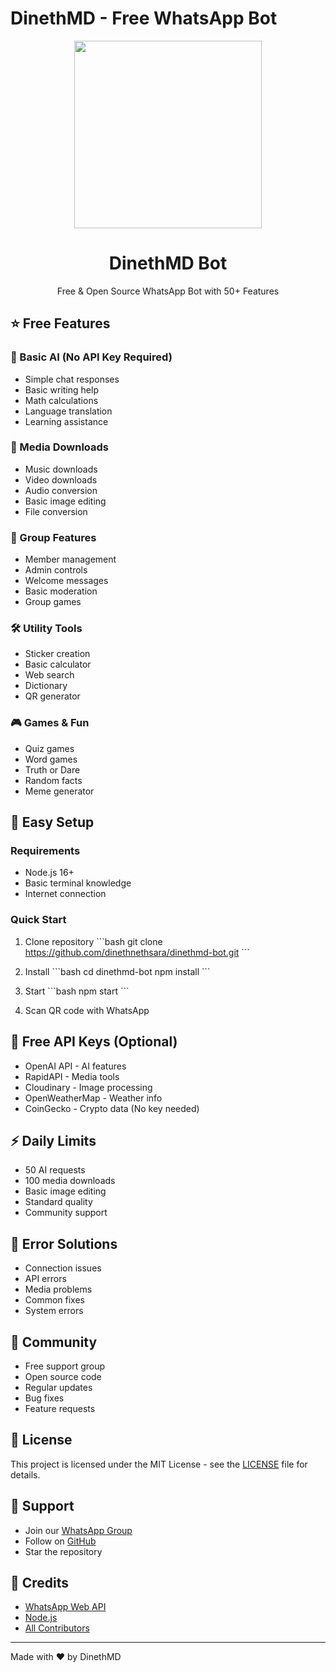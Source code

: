 # DinethMD - Free WhatsApp Bot

<div align="center">
  <img src="https://i.ibb.co/XZjQZt4/dinethmd.png" width="300" height="300">
  <h1>DinethMD Bot</h1>
  <p>Free & Open Source WhatsApp Bot with 50+ Features</p>
</div>

## ⭐ Free Features

### 🤖 Basic AI (No API Key Required)
- Simple chat responses
- Basic writing help
- Math calculations
- Language translation
- Learning assistance

### 📱 Media Downloads
- Music downloads
- Video downloads
- Audio conversion
- Basic image editing
- File conversion

### 👥 Group Features
- Member management
- Admin controls
- Welcome messages
- Basic moderation
- Group games

### 🛠️ Utility Tools
- Sticker creation
- Basic calculator
- Web search
- Dictionary
- QR generator

### 🎮 Games & Fun
- Quiz games
- Word games
- Truth or Dare
- Random facts
- Meme generator

## 🚀 Easy Setup

### Requirements
- Node.js 16+
- Basic terminal knowledge
- Internet connection

### Quick Start
1. Clone repository
\`\`\`bash
git clone https://github.com/dinethnethsara/dinethmd-bot.git
\`\`\`

2. Install
\`\`\`bash
cd dinethmd-bot
npm install
\`\`\`

3. Start
\`\`\`bash
npm start
\`\`\`

4. Scan QR code with WhatsApp

## 📝 Free API Keys (Optional)
- OpenAI API - AI features
- RapidAPI - Media tools
- Cloudinary - Image processing
- OpenWeatherMap - Weather info
- CoinGecko - Crypto data (No key needed)

## ⚡ Daily Limits
- 50 AI requests
- 100 media downloads
- Basic image editing
- Standard quality
- Community support

## 🔧 Error Solutions
- Connection issues
- API errors
- Media problems
- Common fixes
- System errors

## 🤝 Community
- Free support group
- Open source code
- Regular updates
- Bug fixes
- Feature requests

## 📄 License
This project is licensed under the MIT License - see the [LICENSE](LICENSE) file for details.

## 💖 Support
- Join our [WhatsApp Group](https://chat.whatsapp.com/support)
- Follow on [GitHub](https://github.com/dinethnethsara)
- Star the repository

## 🙏 Credits
- [WhatsApp Web API](https://github.com/adiwajshing/Baileys)
- [Node.js](https://nodejs.org/)
- [All Contributors](CONTRIBUTORS.md)

---
Made with ❤️ by DinethMD

